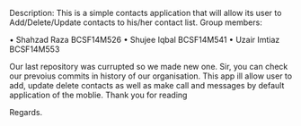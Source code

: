 
Description:
This is a simple contacts application that will allow its user to Add/Delete/Update contacts to his/her contact list.
Group members:

•	Shahzad Raza  BCSF14M526
•	Shujee Iqbal  BCSF14M541
•	Uzair Imtiaz  BCSF14M553


Our last repository was currupted so we made new one. Sir, you can check our prevoius commits in history of our organisation.
This app ill allow user to add, update delete contacts as well as make call and messages by default application of the moblie.
Thank you for reading

Regards.
